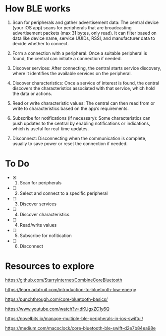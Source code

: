 # How BLE works

 1. Scan for peripherals and gather advertisement data: The central device (your iOS app) scans for peripherals that are broadcasting advertisement packets (max 31 bytes, only read). It can filter based on data like device name, service UUIDs, RSSI, and manufacturer data to decide whether to connect. 

2. Form a connection with a peripheral: Once a suitable peripheral is found, the central can initiate a connection if needed.  

3. Discover services: After connecting, the central starts service discovery, where it identifies the available services on the peripheral.  

4. Discover characteristics: Once a service of interest is found, the central discovers the characteristics associated with that service, which hold the data or actions.  

5. Read or write characteristic values: The central can then read from or write to characteristics based on the app’s requirements.  

6. Subscribe for notifications (if necessary): Some characteristics can push updates to the central by enabling notifications or indications, which is useful for real-time updates.  

7. Disconnect: Disconnecting when the communication is complete, usually to save power or reset the connection if needed.

# To Do

- [x] 1. Scan for peripherals
- [ ] 2. Select and connect to a specific peripheral
- [ ] 3. Discover services
- [ ] 4. Discover characteristics
- [ ] 4. Read/write values
- [ ] 5. Subscribe for nofitication
- [ ] 6. Disconnect
      

# Resources to explore

https://github.com/StarryInternet/CombineCoreBluetooth

https://learn.adafruit.com/introduction-to-bluetooth-low-energy

https://punchthrough.com/core-bluetooth-basics/

https://www.youtube.com/watch?v=dKUgxZC1y6Q

https://novelbits.io/manage-multiple-ble-peripherals-in-ios-swiftui/

https://medium.com/macoclock/core-bluetooth-ble-swift-d2e7b84ea98e


